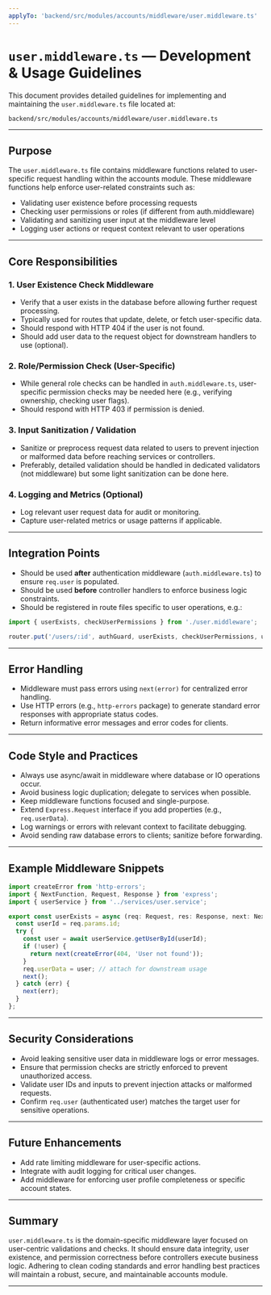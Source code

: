 ```yaml
---
applyTo: 'backend/src/modules/accounts/middleware/user.middleware.ts'
---
```


# `user.middleware.ts` — Development & Usage Guidelines

This document provides detailed guidelines for implementing and maintaining the `user.middleware.ts` file located at:

```
backend/src/modules/accounts/middleware/user.middleware.ts
```

---

## Purpose

The `user.middleware.ts` file contains middleware functions related to user-specific request handling within the accounts module. These middleware functions help enforce user-related constraints such as:

* Validating user existence before processing requests
* Checking user permissions or roles (if different from auth.middleware)
* Validating and sanitizing user input at the middleware level
* Logging user actions or request context relevant to user operations

---

## Core Responsibilities

### 1. User Existence Check Middleware

* Verify that a user exists in the database before allowing further request processing.
* Typically used for routes that update, delete, or fetch user-specific data.
* Should respond with HTTP 404 if the user is not found.
* Should add user data to the request object for downstream handlers to use (optional).

### 2. Role/Permission Check (User-Specific)

* While general role checks can be handled in `auth.middleware.ts`, user-specific permission checks may be needed here (e.g., verifying ownership, checking user flags).
* Should respond with HTTP 403 if permission is denied.

### 3. Input Sanitization / Validation

* Sanitize or preprocess request data related to users to prevent injection or malformed data before reaching services or controllers.
* Preferably, detailed validation should be handled in dedicated validators (not middleware) but some light sanitization can be done here.

### 4. Logging and Metrics (Optional)

* Log relevant user request data for audit or monitoring.
* Capture user-related metrics or usage patterns if applicable.

---

## Integration Points

* Should be used **after** authentication middleware (`auth.middleware.ts`) to ensure `req.user` is populated.
* Should be used **before** controller handlers to enforce business logic constraints.
* Should be registered in route files specific to user operations, e.g.:

```ts
import { userExists, checkUserPermissions } from './user.middleware';

router.put('/users/:id', authGuard, userExists, checkUserPermissions, updateUserController);
```

---

## Error Handling

* Middleware must pass errors using `next(error)` for centralized error handling.
* Use HTTP errors (e.g., `http-errors` package) to generate standard error responses with appropriate status codes.
* Return informative error messages and error codes for clients.

---

## Code Style and Practices

* Always use async/await in middleware where database or IO operations occur.
* Avoid business logic duplication; delegate to services when possible.
* Keep middleware functions focused and single-purpose.
* Extend `Express.Request` interface if you add properties (e.g., `req.userData`).
* Log warnings or errors with relevant context to facilitate debugging.
* Avoid sending raw database errors to clients; sanitize before forwarding.

---

## Example Middleware Snippets

```ts
import createError from 'http-errors';
import { NextFunction, Request, Response } from 'express';
import { userService } from '../services/user.service';

export const userExists = async (req: Request, res: Response, next: NextFunction) => {
  const userId = req.params.id;
  try {
    const user = await userService.getUserById(userId);
    if (!user) {
      return next(createError(404, 'User not found'));
    }
    req.userData = user; // attach for downstream usage
    next();
  } catch (err) {
    next(err);
  }
};
```

---

## Security Considerations

* Avoid leaking sensitive user data in middleware logs or error messages.
* Ensure that permission checks are strictly enforced to prevent unauthorized access.
* Validate user IDs and inputs to prevent injection attacks or malformed requests.
* Confirm `req.user` (authenticated user) matches the target user for sensitive operations.

---

## Future Enhancements

* Add rate limiting middleware for user-specific actions.
* Integrate with audit logging for critical user changes.
* Add middleware for enforcing user profile completeness or specific account states.

---

## Summary

`user.middleware.ts` is the domain-specific middleware layer focused on user-centric validations and checks. It should ensure data integrity, user existence, and permission correctness before controllers execute business logic. Adhering to clean coding standards and error handling best practices will maintain a robust, secure, and maintainable accounts module.

---